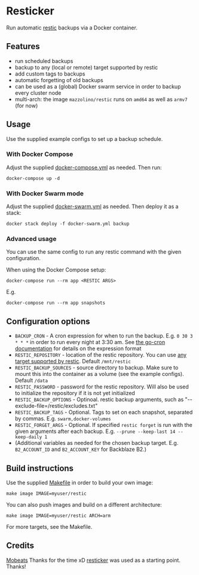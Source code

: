 # Resticker

Run automatic [restic](https://restic.github.io/) backups via a Docker container.

## Features

* run scheduled backups
* backup to any (local or remote) target supported by restic
* add custom tags to backups
* automatic forgetting of old backups
* can be used as a (global) Docker swarm service in order to backup every cluster node
* multi-arch: the image `mazzolino/restic` runs on `amd64` as well as `armv7` (for now)

## Usage

Use the supplied example configs to set up a backup schedule.

### With Docker Compose

Adjust the supplied [docker-compose.yml](docker-compose.example.yml) as needed. Then run:

    docker-compose up -d

### With Docker Swarm mode

Adjust the supplied [docker-swarm.yml](docker-swarm.example.yml) as needed. Then deploy it as a stack:

    docker stack deploy -f docker-swarm.yml backup

### Advanced usage

You can use the same config to run any restic command with the given configuration.

When using the Docker Compose setup:

    docker-compose run --rm app <RESTIC ARGS>

E.g.

    docker-compose run --rm app snapshots

## Configuration options

* `BACKUP_CRON` - A cron expression for when to run the backup. E.g. `0 30 3 * * *` in order to run every night at 3:30 am. See [the go-cron documentation](https://godoc.org/github.com/robfig/cron) for details on the expression format
* `RESTIC_REPOSITORY` - location of the restic repository. You can use [any target supported by restic](https://restic.readthedocs.io/en/stable/manual.html#initialize-a-repository). Default `/mnt/restic`
* `RESTIC_BACKUP_SOURCES` - source directory to backup. Make sure to mount this into the container as a volume (see the example configs). Default `/data`
* `RESTIC_PASSWORD` - password for the restic repository. Will also be used to initialize the repository if it is not yet initialized
* `RESTIC_BACKUP_OPTIONS` - Optinoal. restic backup arguments, such as "--exclude-file=/restic/excludes.txt"
* `RESTIC_BACKUP_TAGS` - Optional. Tags to set on each snapshot, separated by commas. E.g. `swarm,docker-volumes`
* `RESTIC_FORGET_ARGS` - Optional. If specified `restic forget` is run with the given arguments after each backup. E.g. `--prune --keep-last 14 --keep-daily 1`
* (Additional variables as needed for the chosen backup target. E.g. `B2_ACCOUNT_ID` and `B2_ACCOUNT_KEY` for Backblaze B2.)

## Build instructions

Use the supplied [Makefile](Makefile) in order to build your own image:

    make image IMAGE=myuser/restic

You can also push images and build on a different architecture:

    make image IMAGE=myuser/restic ARCH=arm

For more targets, see the Makefile.

## Credits
[Mobeats](http://mobeats.com.ar) Thanks for the time xD
[resticker](https://github.com/djmaze/resticker) was used as a starting point. Thanks!
